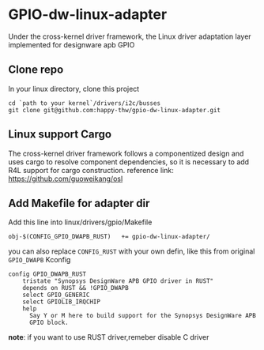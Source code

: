 # GPIO-dw-linux-adapter
Under the cross-kernel driver framework, the Linux driver adaptation layer implemented for designware apb GPIO

## Clone repo
In your linux directory, clone this project

```shell
cd `path to your kernel`/drivers/i2c/busses
git clone git@github.com:happy-thw/gpio-dw-linux-adapter.git
```

## Linux support Cargo 
The cross-kernel driver framework follows a componentized design and uses cargo to resolve component dependencies,
so it is necessary to add R4L support for cargo construction.
reference link: https://github.com/guoweikang/osl


## Add Makefile for adapter dir

Add this line into linux/drivers/gpio/Makefile
``` shell
obj-$(CONFIG_GPIO_DWAPB_RUST)	+= gpio-dw-linux-adapter/
```

you can also replace `CONFIG_RUST` with your own defin, like this from original `GPIO_DWAPB` Kconfig

```shell
config GPIO_DWAPB_RUST
	tristate "Synopsys DesignWare APB GPIO driver in RUST"
	depends on RUST && !GPIO_DWAPB
	select GPIO_GENERIC
	select GPIOLIB_IRQCHIP
	help
	  Say Y or M here to build support for the Synopsys DesignWare APB
	  GPIO block.   
```

**note**: if you want to use RUST driver,remeber disable C driver


